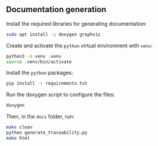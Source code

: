 ## Documentation generation
Install the required libraries for generating documentation:
```sh
sudo apt install -y doxygen graphviz
```

Create and activate the `python` virtual environment with `venv`:
```sh
python3 -m venv .venv
source .venv/bin/activate
```

Install the `python` packages:
```sh
pip install -r requirements.txt
```

Run the doxygen script to configure the files:
```sh
doxygen
```

Then, in the `docs` folder, run:
```sh
make clean
python generate_traceability.py
make html
```
